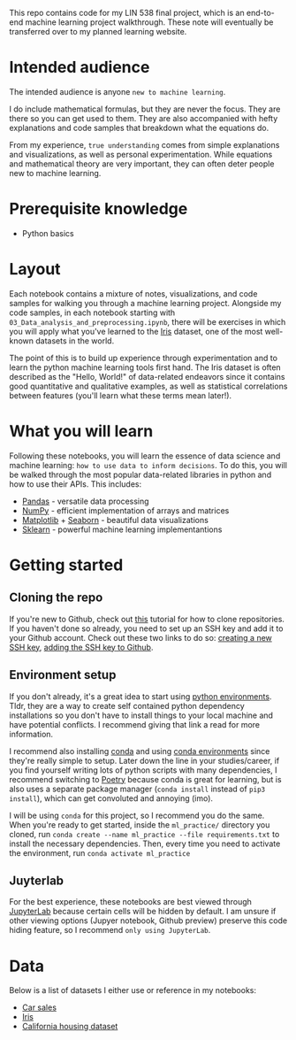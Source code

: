 This repo contains code for my LIN 538 final project, which is an end-to-end machine learning project walkthrough. These note will eventually be transferred over to my planned learning website.


# **Intended audience**

The intended audience is anyone `new to machine learning`.

I do include mathematical formulas, but they are never the focus. They are there so you can get used to them. They are also accompanied with hefty explanations and code samples that breakdown what the equations do. 

From my experience, `true understanding` comes from simple explanations and visualizations, as well as personal experimentation. While equations and mathematical theory are very important, they can often deter people new to machine learning.

# **Prerequisite knowledge**

- Python basics

# **Layout**

Each notebook contains a mixture of notes, visualizations, and code samples for walking you through a machine learning project. Alongside my code samples, in each notebook starting with `03_Data_analysis_and_preprocessing.ipynb`, there will be exercises in which you will apply what you've learned to the [Iris](https://archive.ics.uci.edu/ml/datasets/iris) dataset, one of the most well-known datasets in the world. 

The point of this is to build up experience through experimentation and to learn the python machine learning tools first hand. The Iris dataset is often described as the "Hello, World!" of data-related endeavors since it contains good quantitative and qualitative examples, as well as statistical correlations between features (you'll learn what these terms mean later!).

# **What you will learn**

Following these notebooks, you will learn the essence of data science and machine learning: `how to use data to inform decisions`. To do this, you will be walked through the most popular data-related libraries in python and how to use their APIs. This includes:
- [Pandas](https://pandas.pydata.org/about/index.html) - versatile data processing 
- [NumPy](https://numpy.org/) - efficient implementation of arrays and matrices
- [Matplotlib](https://matplotlib.org/stable/gallery/index) + [Seaborn](https://seaborn.pydata.org/) - beautiful data visualizations
- [Sklearn](https://scikit-learn.org/stable/) - powerful machine learning implementantions 

# **Getting started**

## Cloning the repo

If you're new to Github, check out [this](https://docs.github.com/en/repositories/creating-and-managing-repositories/cloning-a-repository) tutorial for how to clone repositories. If you haven't done so already, you need to set up an SSH key and add it to your Github account. Check out these two links to do so: [creating a new SSH key](https://docs.github.com/en/authentication/connecting-to-github-with-ssh/generating-a-new-ssh-key-and-adding-it-to-the-ssh-agent), [adding the SSH key to Github](https://docs.github.com/en/authentication/connecting-to-github-with-ssh/adding-a-new-ssh-key-to-your-github-account).

## Environment setup
If you don't already, it's a great idea to start using [python environments](https://www.freecodecamp.org/news/python-virtual-environments-explained-with-examples/). Tldr, they are a way to create self contained python dependency installations so you don't have to install things to your local machine and have potential conflicts. I recommend giving that link a read for more information. 

I recommend also installing [conda](https://conda.io/projects/conda/en/latest/user-guide/install/index.html) and using [conda environments](https://conda.io/projects/conda/en/latest/user-guide/tasks/manage-environments.html) since they're really simple to setup. Later down the line in your studies/career, if you find yourself writing lots of python scripts with many dependencies, I recommend switching to [Poetry](https://python-poetry.org/docs/) because conda is great for learning, but is also uses a separate package manager (`conda install` instead of `pip3 install`), which can get convoluted and annoying (imo). 

I will be using `conda` for this project, so I recommend you do the same. When you're ready to get started, inside the `ml_practice/` directory you cloned, run `conda create --name ml_practice --file requirements.txt` to install the necessary dependencies. Then, every time you need to activate the environment, run `conda activate ml_practice`



## Juyterlab
For the best experience, these notebooks are best viewed through [JupyterLab](https://jupyter.org/install) because certain cells will be hidden by default. I am unsure if other viewing options (Jupyer notebook, Github preview) preserve this code hiding feature, so I recommend `only using JupyterLab`.

# Data

Below is a list of datasets I either use or reference in my notebooks:

- [Car sales](https://www.kaggle.com/datasets/gagandeep16/car-sales?select=Car_sales.csv)
- [Iris](https://archive.ics.uci.edu/ml/datasets/iris)
- [California housing dataset](https://www.kaggle.com/datasets/camnugent/california-housing-prices)
